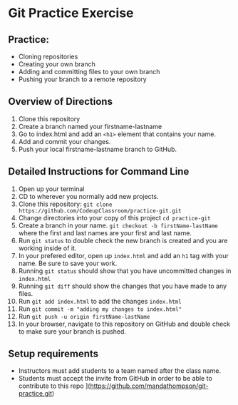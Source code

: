 # Git Practice Exercise

## Practice:
- Cloning repositories
- Creating your own branch
- Adding and committing files to your own branch
- Pushing your branch to a remote repository

 
## Overview of Directions
1. Clone this repository 
2. Create a branch named your firstname-lastname
3. Go to index.html and add an `<h1>` element that contains your name.
4. Add and commit your changes.
5. Push your local firstname-lastname branch to GitHub.


## Detailed Instructions for Command Line
1. Open up your terminal 
2. CD to wherever you normally add new projects.
3. Clone this repository: `git clone https://github.com/CodeupClassroom/practice-git.git`
4. Change directories into your copy of this project `cd practice-git`
5. Create a branch in your name. `git checkout -b firstName-lastName` where the first and last names are your first and last name.
6. Run `git status` to double check the new branch is created and you are working inside of it.
7. In your prefered editor, open up `index.html` and add an `h1` tag with your name. Be sure to save your work.
8. Running `git status` should show that you have uncommitted changes in `index.html`
9. Running `git diff` should show the changes that you have made to any files.
10. Run `git add index.html` to add the changes `index.html`
11. Run `git commit -m "adding my changes to index.html"`
12. Run `git push -u origin firstName-lastName`
13. In your browser, navigate to this repository on GitHub and double check to make sure your branch is pushed.

## Setup requirements
- Instructors must add students to a team named after the class name.
- Students must accept the invite from GitHub in order to be able to contribute to this repo
](https://github.com/mandathompson/git-practice.git)
